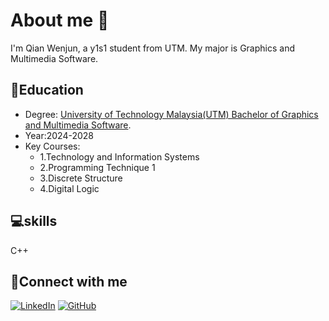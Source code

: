 # About me 👋
I'm Qian Wenjun, a y1s1 student from UTM. My major is Graphics and Multimedia Software.
## 📕Education
- Degree: [University of Technology Malaysia(UTM) Bachelor of Graphics and Multimedia Software](https://comp.utm.my/secvh/).
- Year:2024-2028
- Key Courses:
  - 1.Technology and Information Systems
  - 2.Programming Technique 1
  - 3.Discrete Structure
  - 4.Digital Logic
## 💻skills
   C++
## 📧Connect with me
[![LinkedIn](https://img.shields.io/badge/-LinkedIn-0077B5?logo=linkedin&logoColor=white)](https://www.linkedin.com)
[![GitHub](https://img.shields.io/badge/-GitHub-181717?logo=github&logoColor=white)](https://github.com/QIANWENJUN22)

